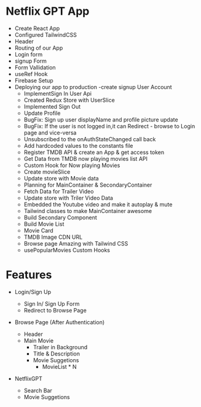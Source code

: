 # Netflix GPT App

- Create React App
- Configured TailwindCSS
- Header
- Routing of our App
- Login form
- signup Form
- Form Vallidation
- useRef Hook
- Firebase Setup
- Deploying our app to production
  -create signup User Account
  - ImplementSign In User Api
  - Created Redux Store with UserSlice
  - Implemented Sign Out
  - Update Profile
  - BugFix: Sign up user displayName and profile picture update
  - BugFix: If the user is not logged in,it can Redirect - browse to Login page and vice-versa
  - Unsubscribed to the onAuthStateChanged call back
  - Add hardcoded values to the constants file
  - Register TMDB API & create an App & get access token
  - Get Data from TMDB now playing movies list API
  - Custom Hook for Now playing Movies
  - Create movieSlice
  - Update store with Movie data
  - Planning for MainContainer & SecondaryContainer
  - Fetch Data for Trailer Video
  - Update store with Triler Video Data
  - Embedded the Youtube video and make it autoplay & mute
  - Tailwind classes to make MainContainer awesome
  - Build Secondary Component
  - Build Movie List
  - Movie Card
  - TMDB Image CDN URL
  - Browse page Amazing with Tailwind CSS
  - usePopularMovies Custom Hooks

# Features

- Login/Sign Up

  - Sign In/ Sign Up Form
  - Redirect to Browse Page

- Browse Page (After Authentication)

  - Header
  - Main Movie
    - Trailer in Background
    - Title & Description
    - Movie Suggetions
      - MovieList \* N

- NetflixGPT
  - Search Bar
  - Movie Suggetions
